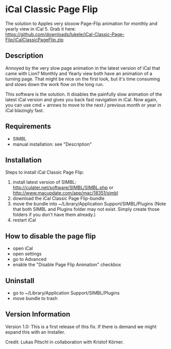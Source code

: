 iCal Classic Page Flip
======================
The solution to Apples very slooow Page-Flip animation for monthly and yearly view in iCal 5.
Grab it here: https://github.com/downloads/lukele/iCal-Classic-Page-Flip/iCalClassicPageFlip.zip


Description
-----------
Annoyed by the very slow page animation in the latest version of iCal that came with Lion? Monthly and Yearly view both have an animation of a turning page. That might be nice on the first look, but it's time consuming and slows down the work flow on the long run.

This software is the solution. It disables the painfully slow animation of the latest iCal version and gives you back fast navigation in iCal. Now again, you can use cmd + arrows to move to the next  / previous month or year in iCal blazingly fast.

Requirements
------------
- SIMBL
- manual installation: see "Description"


Installation
------------

Steps to install iCal Classic Page Flip:

1. install latest version of SIMBL: http://culater.net/software/SIMBL/SIMBL.php or http://www.macupdate.com/app/mac/18351/simbl
2. download the iCal Classic Page Flip-bundle
3. move the bundle into ~/Library/Application Support/SIMBL/Plugins (Note that both SIMBL and Plugins folder may not exist. Simply create those folders if you don't have them already.)
4. restart iCal


How to disable the page flip
----------------------------
- open iCal
- open settings
- go to Advanced
- enable the "Disable Page Flip Animation" checkbox


Uninstall
---------
- go to ~/Library/Application Support/SIMBL/Plugins
- move bundle to trash


Version Information
-------------------

Version 1.0: This is a first release of this fix. If there is demand we might expand this with an Installer.

Credit: Lukas Pitschl in collaboration with Kristof Körner.